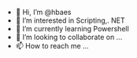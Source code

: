 - 👋 Hi, I’m @hbaes
- 👀 I’m interested in Scripting,. NET
- 🌱 I’m currently learning Powershell
- 💞️ I’m looking to collaborate on ...
- 📫 How to reach me ...

<!---
hbaes/hbaes is a ✨ special ✨ repository because its `README.md` (this file) appears on your GitHub profile.
You can click the Preview link to take a look at your changes.
--->
